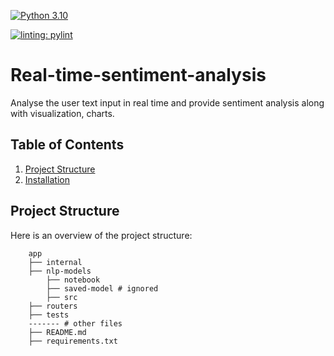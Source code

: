 [![Python 3.10](https://img.shields.io/badge/python-3.6-blue.svg)](https://www.python.org/downloads/release/python-3100/)

[![linting: pylint](https://img.shields.io/badge/linting-pylint-yellowgreen)](https://github.com/pylint-dev/pylint)

# Real-time-sentiment-analysis

Analyse the user text input in real time and provide sentiment analysis along with visualization, charts.

## Table of Contents
1. [Project Structure](#project-structure)
2. [Installation](#installation)

## Project Structure
Here is an overview of the project structure:

```
    app
    ├── internal
    ├── nlp-models
        ├── notebook
        ├── saved-model # ignored
        ├── src
    ├── routers
    ├── tests
    ------- # other files
    ├── README.md
    ├── requirements.txt
```